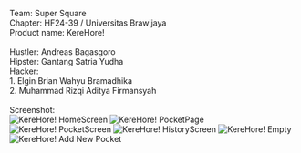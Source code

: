 Team: Super Square <br/>
Chapter: HF24-39 / Universitas Brawijaya <br/>
Product name: KereHore! <br/>
<br/>
Hustler: Andreas Bagasgoro <br/>
Hipster: Gantang Satria Yudha <br/>
Hacker: <br/>
    1. Elgin Brian Wahyu Bramadhika <br/>
    2. Muhammad Rizqi Aditya Firmansyah <br/>
<br/>
Screenshot: <br/>
![KereHore! HomeScreen](https://github.com/elginbrian/HackFest-KereHore/assets/132267129/bc73f650-8d64-44c4-be25-e7a4f058a4eb)
![KereHore! PocketPage](https://github.com/elginbrian/HackFest-KereHore/assets/132267129/e00473f2-919b-4167-980f-76f41fd3eb45)
![KereHore! PocketScreen](https://github.com/elginbrian/HackFest-KereHore/assets/132267129/32a445ab-d83f-458b-a381-c38de539426f)
![KereHore! HistoryScreen](https://github.com/elginbrian/HackFest-KereHore/assets/132267129/3bbc444e-9e8d-46e8-aa28-ff460649f375)
![KereHore! Empty](https://github.com/elginbrian/HackFest-KereHore/assets/132267129/0938b13b-98f5-403e-a1e1-6f5c9b163dd2)
![KereHore! Add New Pocket](https://github.com/elginbrian/HackFest-KereHore/assets/132267129/d74ec554-0872-4ec7-8f61-922a636ac366)







